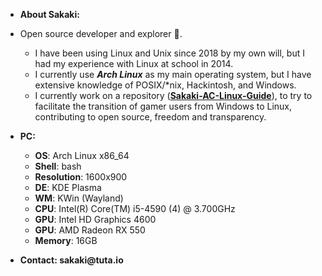 - __About Sakaki:__
- Open source developer and explorer 🌱.
  - I have been using Linux and Unix since 2018 by my own will, but I had my experience with Linux at school in 2014.
  - I currently use __*Arch Linux*__ as my main operating system, but I have extensive knowledge of POSIX/*nix, Hackintosh, and Windows.
  - I currently work on a repository (__[Sakaki-AC-Linux-Guide](https://github.com/sakaki91/Sakaki-AC-Linux-Guide)__), to try to facilitate the transition of gamer users from Windows to Linux, contributing to open source, freedom and transparency.
- __PC:__
  - __OS__: Arch Linux x86_64
  - __Shell__: bash
  - __Resolution__: 1600x900
  - __DE__: KDE Plasma
  - __WM__: KWin (Wayland)
  - __CPU__: Intel(R) Core(TM) i5-4590 (4) @ 3.700GHz
  - __GPU__: Intel HD Graphics 4600
  - __GPU__: AMD Radeon RX 550
  - __Memory__: 16GB

- __Contact: sakaki@tuta.io__
